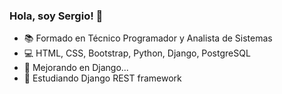 ### Hola, soy Sergio! 👋


- 📚 Formado en Técnico Programador y Analista de Sistemas
- 💻 HTML, CSS, Bootstrap, Python, Django, PostgreSQL
- 🌱 Mejorando en Django...
- 🔭 Estudiando Django REST framework

